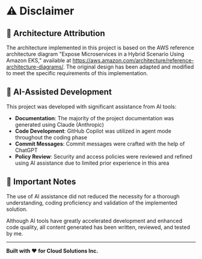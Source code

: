 # ⚠️ Disclaimer

## 📐 Architecture Attribution

The architecture implemented in this project is based on the AWS reference architecture diagram "Expose Microservices in a Hybrid Scenario Using Amazon EKS," available at https://aws.amazon.com/architecture/reference-architecture-diagrams/. The original design has been adapted and modified to meet the specific requirements of this implementation.

## 🤖 AI-Assisted Development

This project was developed with significant assistance from AI tools:

- **Documentation**: The majority of the project documentation was generated using Claude (Anthropic)
- **Code Development**: GitHub Copilot was utilized in agent mode throughout the coding phase
- **Commit Messages**: Commit messages were crafted with the help of ChatGPT
- **Policy Review**: Security and access policies were reviewed and refined using AI assistance due to limited prior experience in this area

## 📝 Important Notes

The use of AI assistance did not reduced the necessity for a thorough understanding, coding proficiency and validation of the implemented solution.

Although AI tools have greatly accelerated development and enhanced code quality, all content generated has been written, reviewed, and tested by me.

---

**Built with ❤️ for Cloud Solutions Inc.**
